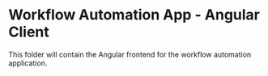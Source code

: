 # Workflow Automation App - Angular Client

This folder will contain the Angular frontend for the workflow automation application.
